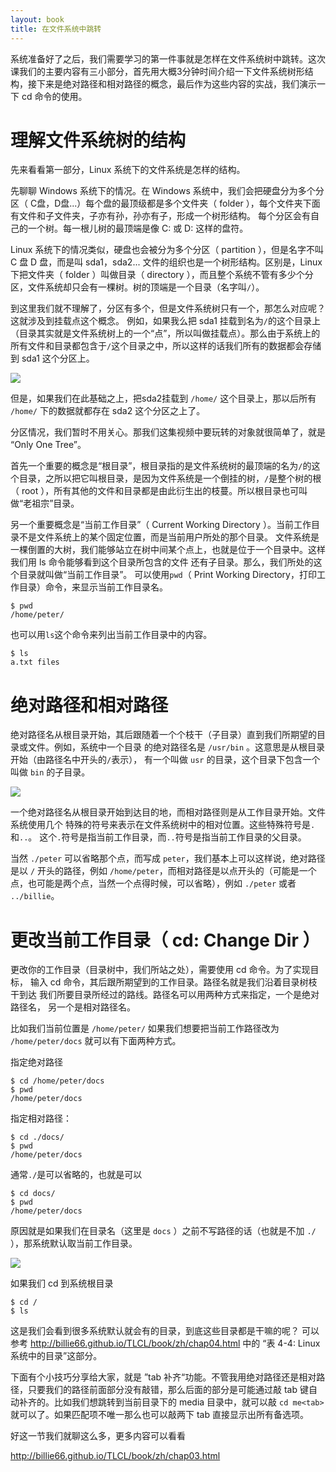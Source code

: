 ```yaml
---
layout: book
title: 在文件系统中跳转
---
```


系统准备好了之后，我们需要学习的第一件事就是怎样在文件系统树中跳转。这次课我们的主要内容有三小部分，首先用大概3分钟时间介绍一下文件系统树形结构，接下来是绝对路径和相对路径的概念，最后作为这些内容的实战，我们演示一下 cd 命令的使用。

# 理解文件系统树的结构

先来看看第一部分，Linux 系统下的文件系统是怎样的结构。

先聊聊 Windows 系统下的情况。在 Windows 系统中，我们会把硬盘分为多个分区（ C盘，D盘...）每个盘的最顶级都是多个文件夹（ folder ），每个文件夹下面有文件和子文件夹，子亦有孙，孙亦有子，形成一个树形结构。 每个分区会有自己的一个树。每一根儿树的最顶端是像 C: 或 D: 这样的盘符。

Linux 系统下的情况类似，硬盘也会被分为多个分区（ partition ），但是名字不叫 C 盘 D 盘，而是叫 sda1，sda2... 文件的组织也是一个树形结构。区别是，Linux 下把文件夹（ folder ）叫做目录（ directory ），而且整个系统不管有多少个分区，文件系统却只会有一棵树。树的顶端是一个目录（名字叫`/`）。

到这里我们就不理解了，分区有多个，但是文件系统树只有一个，那怎么对应呢？这就涉及到挂载点这个概念。
例如，如果我么把 sda1 挂载到名为`/`的这个目录上（目录其实就是文件系统树上的一个“点”，所以叫做挂载点）。那么由于系统上的所有文件和目录都包含于`/`这个目录之中，所以这样的话我们所有的数据都会存储到 sda1 这个分区上。

![](images/linux_tree.png)

但是，如果我们在此基础之上，把sda2挂载到 `/home/` 这个目录上，那以后所有 `/home/` 下的数据就都存在 sda2 这个分区之上了。

分区情况，我们暂时不用关心。那我们这集视频中要玩转的对象就很简单了，就是 “Only One Tree”。

首先一个重要的概念是“根目录”，根目录指的是文件系统树的最顶端的名为`/`的这个目录，之所以把它叫根目录，是因为文件系统是一个倒挂的树，`/`是整个树的根（ root ），所有其他的文件和目录都是由此衍生出的枝蔓。所以根目录也可叫做“老祖宗”目录。

另一个重要概念是“当前工作目录”（ Current Working Directory ）。当前工作目录不是文件系统上的某个固定位置，而是当前用户所处的那个目录。
文件系统是一棵倒置的大树，我们能够站立在树中间某个点上，也就是位于一个目录中。这样我们用 ls 命令能够看到这个目录所包含的文件
还有子目录。那么，我们所处的这个目录就叫做“当前工作目录”。
可以使用`pwd`（ Print Working Directory，打印工作目录）命令，来显示当前工作目录名。

    $ pwd
    /home/peter/

也可以用`ls`这个命令来列出当前工作目录中的内容。

    $ ls
    a.txt files

# 绝对路径和相对路径
绝对路径名从根目录开始，其后跟随着一个个枝干（子目录）直到我们所期望的目录或文件。例如，系统中一个目录
的绝对路径名是 `/usr/bin` 。这意思是从根目录开始（由路径名中开头的`/`表示），
有一个叫做 `usr` 的目录，这个目录下包含一个叫做 `bin` 的子目录。

![](images/abs_path.png)

一个绝对路径名从根目录开始到达目的地，而相对路径则是从工作目录开始。文件系统使用几个
特殊的符号来表示在文件系统树中的相对位置。这些特殊符号是`.`和`..`。
这个`.`符号是指当前工作目录，而`..`符号是指当前工作目录的父目录。

当然 `./peter` 可以省略那个点，而写成 `peter`，我们基本上可以这样说，绝对路径是以 `/` 开头的路径，例如
`/home/peter`，而相对路径是以点开头的（可能是一个点，也可能是两个点，当然一个点得时候，可以省略），例如 `./peter` 或者 `../billie`。

# 更改当前工作目录（ cd: Change Dir ）
更改你的工作目录（目录树中，我们所站之处），需要使用 cd 命令。为了实现目标，
输入 cd 命令，其后跟所期望到的工作目录。路径名就是我们沿着目录树枝干到达
我们所要目录所经过的路线。路径名可以用两种方式来指定，一个是绝对路径名，
另一个是相对路径名。

比如我们当前位置是 `/home/peter/` 如果我们想要把当前工作路径改为 `/home/peter/docs` 就可以有下面两种方式。

指定绝对路径

    $ cd /home/peter/docs
    $ pwd
    /home/peter/docs

指定相对路径：

    $ cd ./docs/
    $ pwd
    /home/peter/docs

通常`./`是可以省略的，也就是可以

    $ cd docs/
    $ pwd
    /home/peter/docs

原因就是如果我们在目录名（这里是 `docs` ）之前不写路径的话（也就是不加 `./` ），那系统默认取当前工作目录。

![](images/nav_cd.png)

如果我们 cd 到系统根目录

    $ cd /
    $ ls

这是我们会看到很多系统默认就会有的目录，到底这些目录都是干嘛的呢？ 可以参考 <http://billie66.github.io/TLCL/book/zh/chap04.html> 中的 “表 4-4: Linux 系统中的目录”这部分。

下面有个小技巧分享给大家，就是 ”tab 补齐“功能。不管我用绝对路径还是相对路径，只要我们的路径前面部分没有敲错，那么后面的部分是可能通过敲 tab 键自动补齐的。比如我们想跳转到当前目录下的 media 目录中，就可以敲 `cd me<tab>` 就可以了。如果匹配项不唯一那么也可以敲两下 tab 直接显示出所有备选项。

好这一节我们就聊这么多，更多内容可以看看

<http://billie66.github.io/TLCL/book/zh/chap03.html>
